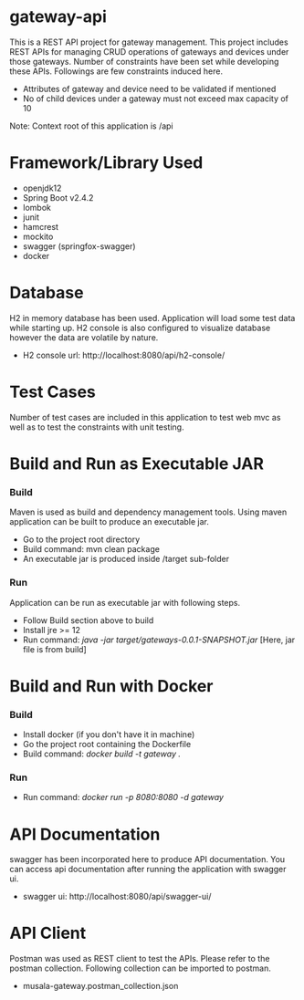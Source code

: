 # gateway-api
This is a REST API project for gateway management. This project includes REST APIs for managing CRUD 
operations of gateways and devices under those gateways. Number of constraints have been set while 
developing these APIs. Followings are few constraints induced here.

- Attributes of gateway and device need to be validated if mentioned
- No of child devices under a gateway must not exceed max capacity of 10

Note: Context root of this application is /api

# Framework/Library Used

- openjdk12
- Spring Boot v2.4.2
- lombok
- junit
- hamcrest
- mockito 
- swagger (springfox-swagger)
- docker

# Database
H2 in memory database has been used. Application will load some test data while starting up.
H2 console is also configured to visualize database however the data are volatile by nature.

- H2 console url: http://localhost:8080/api/h2-console/

# Test Cases
Number of test cases are included in this application to test web mvc as well as to test the constraints
with unit testing.

# Build and Run as Executable JAR
### Build
Maven is used as build and dependency management tools. Using maven application can be built to produce
an executable jar.

- Go to the project root directory
- Build command: mvn clean package
- An executable jar is produced inside /target sub-folder

### Run
Application can be run as executable jar with following steps.

- Follow Build section above to build
- Install jre >= 12
- Run command: _java -jar target/gateways-0.0.1-SNAPSHOT.jar_ [Here, jar file is from build]

# Build and Run with Docker

### Build
- Install docker (if you don't have it in machine)
- Go the project root containing the Dockerfile
- Build command: _docker build -t gateway ._

### Run
- Run command: _docker run -p 8080:8080 -d gateway_
 
# API Documentation
swagger has been incorporated here to produce API documentation. You can access api documentation after
running the application with swagger ui.
- swagger ui: http://localhost:8080/api/swagger-ui/

# API Client
Postman was used as REST client to test the APIs. Please refer to the postman collection. 
Following collection can be imported to postman.
- musala-gateway.postman_collection.json







